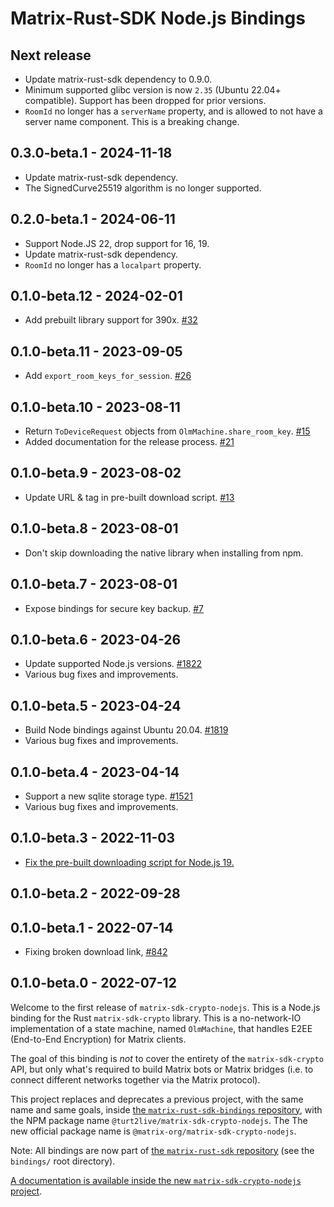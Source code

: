 # Matrix-Rust-SDK Node.js Bindings

## Next release

-   Update matrix-rust-sdk dependency to 0.9.0.
-   Minimum supported glibc version is now `2.35` (Ubuntu 22.04+ compatible). Support has been dropped for prior versions.
-   `RoomId` no longer has a `serverName` property, and is allowed to not have a server name component.
    This is a breaking change.

## 0.3.0-beta.1 - 2024-11-18

-   Update matrix-rust-sdk dependency.
-   The SignedCurve25519 algorithm is no longer supported.

## 0.2.0-beta.1 - 2024-06-11

-   Support Node.JS 22, drop support for 16, 19.
-   Update matrix-rust-sdk dependency.
-   `RoomId` no longer has a `localpart` property.

## 0.1.0-beta.12 - 2024-02-01

-   Add prebuilt library support for 390x. [#32](https://github.com/matrix-org/matrix-rust-sdk-crypto-nodejs/pull/32)

## 0.1.0-beta.11 - 2023-09-05

-   Add `export_room_keys_for_session`. [#26](https://github.com/matrix-org/matrix-rust-sdk-crypto-nodejs/pull/26)

## 0.1.0-beta.10 - 2023-08-11

-   Return `ToDeviceRequest` objects from `OlmMachine.share_room_key`. [#15](https://github.com/matrix-org/matrix-rust-sdk-crypto-nodejs/pull/15)
-   Added documentation for the release process. [#21](https://github.com/matrix-org/matrix-rust-sdk-crypto-nodejs/pull/21)

## 0.1.0-beta.9 - 2023-08-02

-   Update URL & tag in pre-built download script. [#13](https://github.com/matrix-org/matrix-rust-sdk-crypto-nodejs/pull/13)

## 0.1.0-beta.8 - 2023-08-01

-   Don't skip downloading the native library when installing from npm.

## 0.1.0-beta.7 - 2023-08-01

-   Expose bindings for secure key backup. [#7](https://github.com/matrix-org/matrix-rust-sdk-crypto-nodejs/pull/7)

## 0.1.0-beta.6 - 2023-04-26

-   Update supported Node.js versions. [#1822](https://github.com/matrix-org/matrix-rust-sdk/pull/1822)
-   Various bug fixes and improvements.

## 0.1.0-beta.5 - 2023-04-24

-   Build Node bindings against Ubuntu 20.04. [#1819](https://github.com/matrix-org/matrix-rust-sdk/pull/1819)
-   Various bug fixes and improvements.

## 0.1.0-beta.4 - 2023-04-14

-   Support a new sqlite storage type. [#1521](https://github.com/matrix-org/matrix-rust-sdk/pull/1521)
-   Various bug fixes and improvements.

## 0.1.0-beta.3 - 2022-11-03

-   [Fix the pre-built downloading script for Node.js 19.](https://github.com/matrix-org/matrix-rust-sdk/pull/1164)

## 0.1.0-beta.2 - 2022-09-28

## 0.1.0-beta.1 - 2022-07-14

-   Fixing broken download link, [#842](https://github.com/matrix-org/matrix-rust-sdk/issues/842)

## 0.1.0-beta.0 - 2022-07-12

Welcome to the first release of `matrix-sdk-crypto-nodejs`. This is a
Node.js binding for the Rust `matrix-sdk-crypto` library. This is a
no-network-IO implementation of a state machine, named `OlmMachine`,
that handles E2EE (End-to-End Encryption) for Matrix clients.

The goal of this binding is _not_ to cover the entirety of the
`matrix-sdk-crypto` API, but only what's required to build Matrix bots
or Matrix bridges (i.e. to connect different networks together via the
Matrix protocol).

This project replaces and deprecates a previous project, with the same
name and same goals, inside [the `matrix-rust-sdk-bindings`
repository](https://github.com/matrix-org/matrix-rust-sdk-bindings),
with the NPM package name `@turt2live/matrix-sdk-crypto-nodejs`. The
The new official package name is
`@matrix-org/matrix-sdk-crypto-nodejs`.

Note: All bindings are now part of [the `matrix-rust-sdk`
repository](https://github.com/matrix-org/matrix-rust-sdk) (see the
`bindings/` root directory).

[A documentation is available inside the new
`matrix-sdk-crypto-nodejs`
project](https://github.com/matrix-org/matrix-rust-sdk/tree/0bde5ccf38f8cda3865297a2d12ddcdaf4b80ca7/bindings/matrix-sdk-crypto-nodejs).
